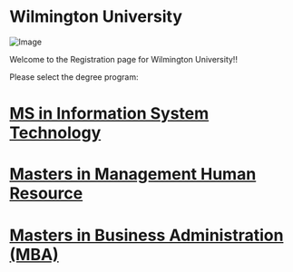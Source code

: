 # Wilmington University


![Image](http://ccp.edu/sites/default/files/images/CollegePublicArt/wilmington.png)

Welcome to the Registration page for Wilmington University!!

Please select the degree program:
# [MS in Information System Technology](link1.md)
# [Masters in  Management Human Resource](link2.md)
# [Masters in Business Administration (MBA)](link3.md)


